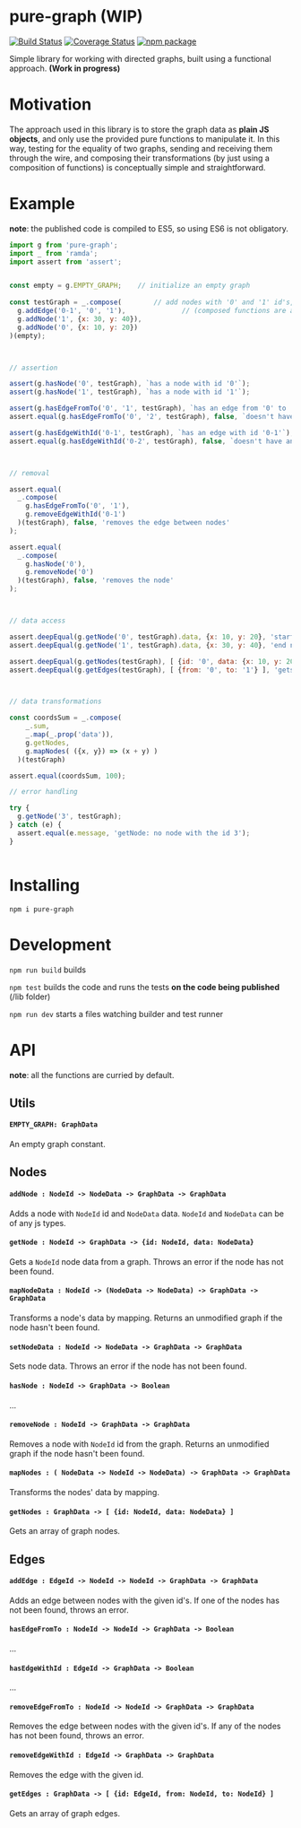 # pure-graph (WIP)
[![Build Status](https://travis-ci.org/Naissur/pure-graph.svg?branch=master)](https://travis-ci.org/Naissur/pure-graph)
[![Coverage Status](https://coveralls.io/repos/Naissur/pure-graph/badge.svg?branch=master&service=github)](https://coveralls.io/github/Naissur/pure-graph?branch=master)
[![npm package](https://badge.fury.io/js/pure-graph.svg)](https://www.npmjs.com/package/pure-graph)

Simple library for working with directed graphs, built using a functional approach. **(Work in progress)**

# Motivation

The approach used in this library is to store the graph data as **plain JS objects**, and only use the provided pure functions to manipulate it. In this way, testing for the equality of two graphs, sending and receiving them through the wire, and composing their transformations (by just using a composition of functions) is conceptually simple and straightforward.

# Example

**note**: the published code is compiled to ES5, so using ES6 is not obligatory.


```javascript
import g from 'pure-graph';
import _ from 'ramda';
import assert from 'assert';


const empty = g.EMPTY_GRAPH;    // initialize an empty graph
  
const testGraph = _.compose(        // add nodes with '0' and '1' id's, and an edge between them
  g.addEdge('0-1', '0', '1'),              // (composed functions are applied from the last to the first)
  g.addNode('1', {x: 30, y: 40}),
  g.addNode('0', {x: 10, y: 20})
)(empty);



// assertion

assert(g.hasNode('0', testGraph), `has a node with id '0'`);
assert(g.hasNode('1', testGraph), `has a node with id '1'`);

assert(g.hasEdgeFromTo('0', '1', testGraph), `has an edge from '0' to '1'`);
assert.equal(g.hasEdgeFromTo('0', '2', testGraph), false, `doesn't have an edge from '0' to '2'`);

assert(g.hasEdgeWithId('0-1', testGraph), `has an edge with id '0-1'`);
assert.equal(g.hasEdgeWithId('0-2', testGraph), false, `doesn't have an edge with id '0-2'`);



// removal

assert.equal(
  _.compose(
    g.hasEdgeFromTo('0', '1'),
    g.removeEdgeWithId('0-1')
  )(testGraph), false, 'removes the edge between nodes'
);

assert.equal(
  _.compose(
    g.hasNode('0'),
    g.removeNode('0')
  )(testGraph), false, 'removes the node'
);



// data access

assert.deepEqual(g.getNode('0', testGraph).data, {x: 10, y: 20}, 'start node data has been stored');
assert.deepEqual(g.getNode('1', testGraph).data, {x: 30, y: 40}, 'end node data has been stored');

assert.deepEqual(g.getNodes(testGraph), [ {id: '0', data: {x: 10, y: 20}}, {id: '1', data: {x: 30, y: 40}} ], 'gets a nodes array');
assert.deepEqual(g.getEdges(testGraph), [ {from: '0', to: '1'} ], 'gets an edges array');



// data transformations

const coordsSum = _.compose(
    _.sum,
    _.map(_.prop('data')),
    g.getNodes,
    g.mapNodes( ({x, y}) => (x + y) )
  )(testGraph)

assert.equal(coordsSum, 100);

// error handling

try {
  g.getNode('3', testGraph);    
} catch (e) {
  assert.equal(e.message, 'getNode: no node with the id 3');
}



```

# Installing

`npm i pure-graph`

# Development

`npm run build` builds

`npm test` builds the code and runs the tests **on the code being published** (/lib folder)

`npm run dev` starts a files watching builder and test runner


# API

**note**: all the functions are curried by default.

## Utils

#### `EMPTY_GRAPH: GraphData`

An empty graph constant.

## Nodes

#### `addNode : NodeId -> NodeData -> GraphData -> GraphData`

Adds a node with `NodeId` id and `NodeData` data. `NodeId` and `NodeData` can be of any js types.


#### `getNode : NodeId -> GraphData -> {id: NodeId, data: NodeData}`

Gets a `NodeId` node data from a graph. Throws an error if the node has not been found.

#### `mapNodeData : NodeId -> (NodeData -> NodeData) -> GraphData -> GraphData`

Transforms a node's data by mapping. Returns an unmodified graph if the node hasn't been found.

#### `setNodeData : NodeId -> NodeData -> GraphData -> GraphData`

Sets node data. Throws an error if the node has not been found.

#### `hasNode : NodeId -> GraphData -> Boolean`

...

#### `removeNode : NodeId -> GraphData -> GraphData`

Removes a node with `NodeId` id from the graph. Returns an unmodified graph if the node hasn't been found.

#### `mapNodes : ( NodeData -> NodeId -> NodeData) -> GraphData -> GraphData`

Transforms the nodes' data by mapping.

#### `getNodes : GraphData -> [ {id: NodeId, data: NodeData} ]`

Gets an array of graph nodes.


## Edges

#### `addEdge : EdgeId -> NodeId -> NodeId -> GraphData -> GraphData`

Adds an edge between nodes with the given id's. If one of the nodes has not been found, throws an error.

#### `hasEdgeFromTo : NodeId -> NodeId -> GraphData -> Boolean`

...

#### `hasEdgeWithId : EdgeId -> GraphData -> Boolean`

...

#### `removeEdgeFromTo : NodeId -> NodeId -> GraphData -> GraphData`

Removes the edge between nodes with the given id's. If any of the nodes has not been found, throws an error.

#### `removeEdgeWithId : EdgeId -> GraphData -> GraphData`

Removes the edge with the given id.

#### `getEdges : GraphData -> [ {id: EdgeId, from: NodeId, to: NodeId} ]`

Gets an array of graph edges.


